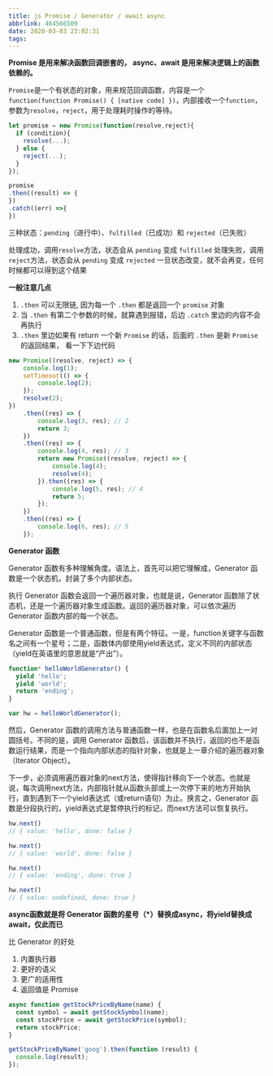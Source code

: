 ```yaml
---
title: js Promise / Generator / await async
abbrlink: 464566509
date: 2020-03-03 23:02:31
tags:
---
```


**Promise 是用来解决函数回调嵌套的， async、await 是用来解决逻辑上的函数依赖的。**

<!-- more -->

`Promise`是一个有状态的对象，用来规范回调函数，内容是一个`function(function Promise() { [native code] })`，内部接收一个`function`，参数为`resolve`，`reject`，用于处理耗时操作的等待。

```js
let promise = new Promise(function(resolve,reject){
  if (condition){
    resolve(...);
  } else {
    reject(...);
  }
});

promise
.then((result) => {
})
.catch((err) =>{
})
```

三种状态：`pending`（进行中）、`fulfilled`（已成功）和 `rejected`（已失败）

处理成功，调用`resolve`方法，状态会从 `pending` 变成 `fulfilled`
处理失败，调用`reject`方法，状态会从 `pending` 变成 `rejected`
一旦状态改变，就不会再变，任何时候都可以得到这个结果

**一般注意几点**

1. `.then` 可以无限链, 因为每一个 `.then` 都是返回一个 `promise` 对象
2. 当 `.then` 有第二个参数的时候，就算遇到报错，后边 `.catch` 里边的内容不会再执行
3. `.then` 里边如果有 return 一个新 `Promise` 的话，后面的 `.then` 是新 `Promise` 的返回结果， 看一下下边代码

```js
new Promise((resolve, reject) => {
    console.log(1);
    setTimeout(() => {
        console.log(2);
    });
    resolve(2);
})
    .then((res) => {
        console.log(3, res); // 2
        return 3;
    })
    .then((res) => {
        console.log(4, res); // 3
        return new Promise((resolve, reject) => {
            console.log(4);
            resolve(4);
        }).then((res) => {
            console.log(5, res); // 4
            return 5;
        });
    })
    .then((res) => {
        console.log(6, res); // 5
    });
```

**Generator 函数**

Generator 函数有多种理解角度。语法上，首先可以把它理解成，Generator 函数是一个状态机，封装了多个内部状态。

执行 Generator 函数会返回一个遍历器对象，也就是说，Generator 函数除了状态机，还是一个遍历器对象生成函数。返回的遍历器对象，可以依次遍历 Generator 函数内部的每一个状态。

Generator 函数是一个普通函数，但是有两个特征。一是，function关键字与函数名之间有一个星号；二是，函数体内部使用yield表达式，定义不同的内部状态（yield在英语里的意思就是“产出”）。

```js
function* helloWorldGenerator() {
  yield 'hello';
  yield 'world';
  return 'ending';
}

var hw = helloWorldGenerator();
```
然后，Generator 函数的调用方法与普通函数一样，也是在函数名后面加上一对圆括号。不同的是，调用 Generator 函数后，该函数并不执行，返回的也不是函数运行结果，而是一个指向内部状态的指针对象，也就是上一章介绍的遍历器对象（Iterator Object）。

下一步，必须调用遍历器对象的next方法，使得指针移向下一个状态。也就是说，每次调用next方法，内部指针就从函数头部或上一次停下来的地方开始执行，直到遇到下一个yield表达式（或return语句）为止。换言之，Generator 函数是分段执行的，yield表达式是暂停执行的标记，而next方法可以恢复执行。

```js
hw.next()
// { value: 'hello', done: false }

hw.next()
// { value: 'world', done: false }

hw.next()
// { value: 'ending', done: true }

hw.next()
// { value: undefined, done: true }
```

**async函数就是将 Generator 函数的星号（*）替换成async，将yield替换成await，仅此而已**

比 Generator 的好处

1. 内置执行器
2. 更好的语义
3. 更广的适用性
4. 返回值是 Promise

```js
async function getStockPriceByName(name) {
  const symbol = await getStockSymbol(name);
  const stockPrice = await getStockPrice(symbol);
  return stockPrice;
}

getStockPriceByName('goog').then(function (result) {
  console.log(result);
});
```